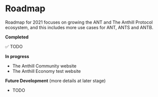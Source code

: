 # Roadmap

Roadmap for 2021 focuses on growing the ANT and The Anthill Protocol ecosystem, and this includes more use cases for ANT, ANTS and ANTB.

**Completed**

✅  TODO

**In progress**

* The Anthill Community website
* The Anthill Economy test website

**Future Development** \(more details at later stage\)

* TODO

